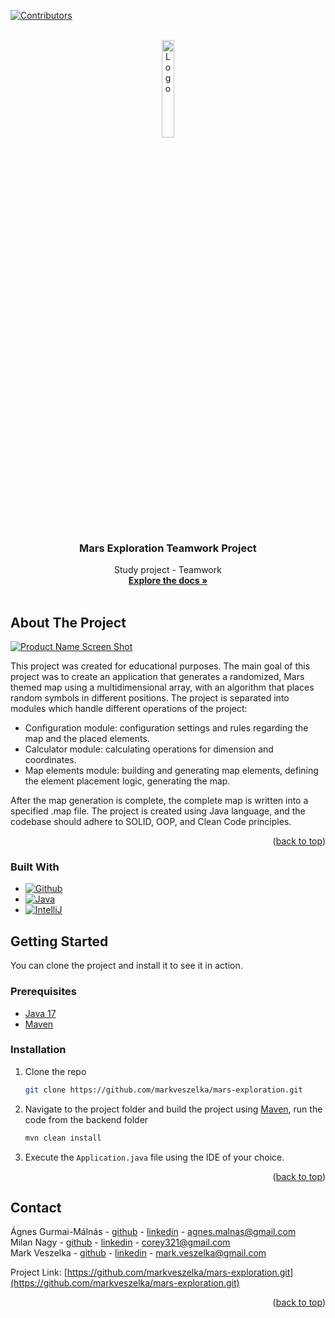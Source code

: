 <!-- PROJECT SHIELDS -->

[![Contributors][contributors-shield]][contributors-url]

<!-- PROJECT LOGO -->
<br />
<div align="center">
  <a href="https://github.com/markveszelka/mars-exploration.git">
    <img src="images/mars.png" alt="Logo" width="20%" height="20%">
  </a>

<h3 align="center">Mars Exploration Teamwork Project</h3>

  <p align="center">
    Study project - Teamwork
    <br />
    <a href="https://github.com/markveszelka/mars-exploration.git"><strong>Explore the docs »</strong></a>
    <br />
    <br />
  </p>
</div>

<!-- ABOUT THE PROJECT -->

## About The Project

[![Product Name Screen Shot][product-screenshot]](https://github.com/markveszelka/mars-exploration.git)

This project was created for educational purposes.
The main goal of this project was to create an application that generates a randomized, Mars themed map using a multidimensional array,
with an algorithm that places random symbols in different positions.
The project is separated into modules which handle different operations of the project:
 - Configuration module: configuration settings and rules regarding the map and the placed elements.
 - Calculator module: calculating operations for dimension and coordinates.
 - Map elements module: building and generating map elements, defining the element placement logic, generating the map.

After the map generation is complete, the complete map is written into a specified .map file.
The project is created using Java language, and the codebase should adhere to SOLID, OOP, and Clean Code principles.


<p align="right">(<a href="#readme-top">back to top</a>)</p>

### Built With

* [![Github][Github]][Github-url]
* [![Java][Java]][Java-url]
* [![IntelliJ][IntelliJ.idea]][IntelliJ-url]

<!-- GETTING STARTED -->

## Getting Started

You can clone the project and install it to see it in action.

### Prerequisites

* [Java 17](https://www.oracle.com/java/technologies/javase/jdk17-archive-downloads.html)
* [Maven](https://maven.apache.org/)

### Installation

1. Clone the repo
   ```sh
   git clone https://github.com/markveszelka/mars-exploration.git
   ```
2. Navigate to the project folder and build the project using [Maven](https://maven.apache.org/index.html), run the code from the backend folder
   ```sh
   mvn clean install
   ```
3. Execute the `Application.java` file using the IDE of your choice.

<p align="right">(<a href="#readme-top">back to top</a>)</p>

<!-- CONTACT -->
## Contact

Ágnes Gurmai-Málnás - [github](https://github.com/BerryBusiness) - [linkedin](https://www.linkedin.com/in/agnes-gurmai-malnas/) - agnes.malnas@gmail.com\
Milan Nagy - [github](https://github.com/nagmil2077) - [linkedin](https://www.linkedin.com/in/milan-nagy-a76b1416a/) - corey321@gmail.com\
Mark Veszelka - [github](https://github.com/markveszelka) - [linkedin](https://www.linkedin.com/in/mark-veszelka/) - mark.veszelka@gmail.com

Project Link: [https://github.com/markveszelka/mars-exploration.git](https://github.com/markveszelka/mars-exploration.git)

<p align="right">(<a href="#readme-top">back to top</a>)</p>

<!-- MARKDOWN LINKS & IMAGES -->
<!-- https://www.markdownguide.org/basic-syntax/#reference-style-links -->

[contributors-shield]: https://img.shields.io/github/contributors/othneildrew/Best-README-Template.svg?style=for-the-badge
[contributors-url]: https://github.com/CodecoolGlobal/mars-exploration-1-1q2023-java-nagmil2077/graphs/contributors
[linkedin-shield]: https://img.shields.io/badge/-LinkedIn-black.svg?style=for-the-badge&logo=linkedin&colorB=555
[linkedin-url]: https://www.linkedin.com/in/milan-nagy-a76b1416a/
[product-screenshot]: images/mars_javafx.png

<!-- STACKS -->
[Github]: https://img.shields.io/badge/GitHub-100000?style=for-the-badge&logo=github&logoColor=white
[Github-url]: https://github.com
[Java]: https://img.shields.io/badge/Java-ED8B00?style=for-the-badge&logo=openjdk&logoColor=white
[Java-url]: https://www.java.com/en/
[IntelliJ.idea]: https://img.shields.io/badge/IntelliJ_IDEA-000000.svg?style=for-the-badge&logo=intellij-idea&logoColor=white
[IntelliJ-url]: https://www.jetbrains.com/idea/
